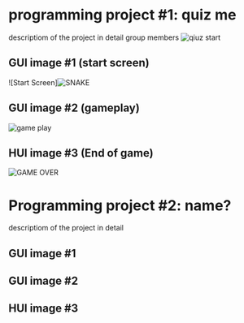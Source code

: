 # programming project #1: quiz me
descriptiom of the project in detail
group members ![qiuz start]()

## GUI image #1 (start screen)

![Start Screen]![SNAKE](https://user-images.githubusercontent.com/101122303/160923828-c9264bb0-e39b-4501-9aa9-c648c66a8d34.png)


## GUI image #2 (gameplay)

![game play](https://user-images.githubusercontent.com/101122303/160849880-49d36da9-556d-49e4-9491-6e77c0bdcac5.png)

## HUI image #3 (End of game)
![GAME OVER](https://user-images.githubusercontent.com/101122303/160849986-c90c6612-08b1-4b12-ab7f-775666a80ecb.png)


# Programming project #2: name?
descriptiom of the project in detail
## GUI image #1
## GUI image #2
## HUI image #3

